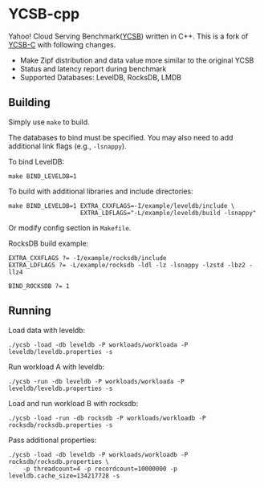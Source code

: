 # YCSB-cpp

Yahoo! Cloud Serving Benchmark([YCSB](https://github.com/brianfrankcooper/YCSB/wiki)) written in C++.
This is a fork of [YCSB-C](https://github.com/basicthinker/YCSB-C) with following changes.

* Make Zipf distribution and data value more similar to the original YCSB
* Status and latency report during benchmark
* Supported Databases: LevelDB, RocksDB, LMDB

## Building

Simply use `make` to build.

The databases to bind must be specified. You may also need to add additional link flags (e.g., `-lsnappy`).

To bind LevelDB:

```
make BIND_LEVELDB=1
```

To build with additional libraries and include directories:

```
make BIND_LEVELDB=1 EXTRA_CXXFLAGS=-I/example/leveldb/include \
                    EXTRA_LDFLAGS="-L/example/leveldb/build -lsnappy"
```

Or modify config section in `Makefile`.

RocksDB build example:

```
EXTRA_CXXFLAGS ?= -I/example/rocksdb/include
EXTRA_LDFLAGS ?= -L/example/rocksdb -ldl -lz -lsnappy -lzstd -lbz2 -llz4

BIND_ROCKSDB ?= 1
```

## Running

Load data with leveldb:

```
./ycsb -load -db leveldb -P workloads/workloada -P leveldb/leveldb.properties -s
```

Run workload A with leveldb:

```
./ycsb -run -db leveldb -P workloads/workloada -P leveldb/leveldb.properties -s
```

Load and run workload B with rocksdb:

```
./ycsb -load -run -db rocksdb -P workloads/workloadb -P rocksdb/rocksdb.properties -s
```

Pass additional properties:

```
./ycsb -load -db leveldb -P workloads/workloadb -P rocksdb/rocksdb.properties \
    -p threadcount=4 -p recordcount=10000000 -p leveldb.cache_size=134217728 -s
```
